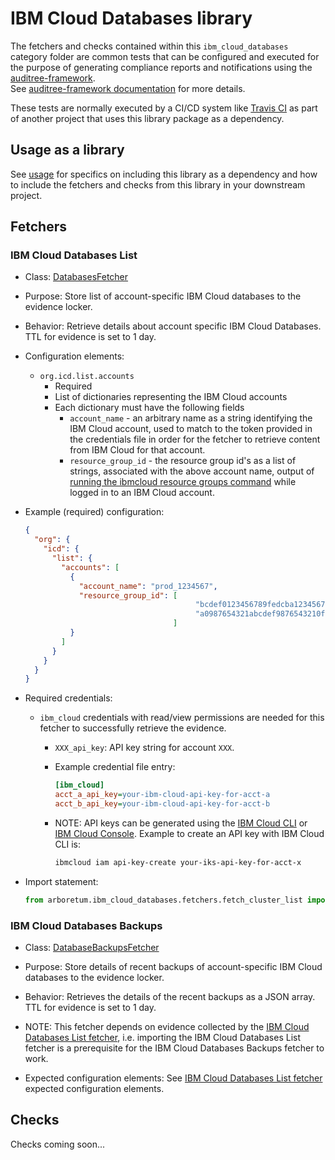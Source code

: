 # IBM Cloud Databases library

The fetchers and checks contained within this `ibm_cloud_databases` category folder are
common tests that can be configured and executed for the purpose of generating
compliance reports and notifications using the [auditree-framework][].  
See [auditree-framework documentation][] for more details.

These tests are normally executed by a CI/CD system like
[Travis CI](https://travis-ci.com/) as part of another project that uses this
library package as a dependency.

## Usage as a library

See [usage][] for specifics on including this library as a dependency and how
to include the fetchers and checks from this library in your downstream project.

## Fetchers

### IBM Cloud Databases List

* Class: [DatabasesFetcher][fetch-databases]
* Purpose: Store list of account-specific IBM Cloud databases to the evidence locker.
* Behavior: Retrieve details about account specific IBM Cloud Databases. TTL for evidence is set to 1 day.
* Configuration elements:
  * `org.icd.list.accounts`
    * Required
    * List of dictionaries representing the IBM Cloud accounts
    * Each dictionary must have the following fields
      * `account_name` - an arbitrary name as a string identifying the IBM Cloud account, used to match to the token provided in the
      credentials file in order for the fetcher to retrieve content from IBM Cloud for that account.
      * `resource_group_id` - the resource group id's as a list of strings, associated with the above account name, output of [running the ibmcloud resource groups command][ic-resource-groups] while logged in to an IBM Cloud account.

* Example (required) configuration:

  ```json
  {
    "org": {
      "icd": {
        "list": {
          "accounts": [
            {
              "account_name": "prod_1234567",
              "resource_group_id": [
                                        "bcdef0123456789fedcba1234567890a",
                                        "a0987654321abcdef9876543210fedcb",
                                   ]
            }
          ]
        }
      }
    }
  }
  ```

* Required credentials:
  * `ibm_cloud` credentials with read/view permissions are needed for this fetcher to successfully retrieve the evidence.
    * `XXX_api_key`: API key string for account `XXX`.
    * Example credential file entry:

      ```ini
      [ibm_cloud]
      acct_a_api_key=your-ibm-cloud-api-key-for-acct-a
      acct_b_api_key=your-ibm-cloud-api-key-for-acct-b
      ```

    * NOTE: API keys can be generated using the [IBM Cloud CLI][ic-api-key-create] or [IBM Cloud Console][ibm-cloud-gen-api-console]. Example to create an API key with IBM Cloud CLI is:

      ```sh
      ibmcloud iam api-key-create your-iks-api-key-for-acct-x
      ```

* Import statement:

   ```python
   from arboretum.ibm_cloud_databases.fetchers.fetch_cluster_list import DatabasesFetcher
   ```

### IBM Cloud Databases Backups

* Class: [DatabaseBackupsFetcher][fetch-backups]
* Purpose: Store details of recent backups of account-specific IBM Cloud databases to the evidence locker.
* Behavior: Retrieves the details of the recent backups as a JSON array. TTL for evidence is set to 1 day.
* NOTE: This fetcher depends on evidence collected by the [IBM Cloud Databases List fetcher](#ibm-cloud-databases-list), i.e. importing the IBM Cloud Databases List fetcher is a prerequisite for the IBM Cloud Databases Backups fetcher to work.

* Expected configuration elements: See [IBM Cloud Databases List fetcher](#ibm-cloud-databases-list) expected configuration elements.

## Checks

Checks coming soon...

[auditree-framework]: https://github.com/ComplianceAsCode/auditree-framework
[auditree-framework documentation]: https://complianceascode.github.io/auditree-framework/
[usage]: https://github.com/ComplianceAsCode/auditree-arboretum#usage
[ic-api-key-create]: https://cloud.ibm.com/docs/cli/reference/ibmcloud?topic=cloud-cli-ibmcloud_commands_iam#ibmcloud_iam_api_key_create
[fetch-databases]: https://github.com/ComplianceAsCode/auditree-arboretum/blob/main/arboretum/ibm_cloud_databases/fetchers/fetch_databases.py
[fetch-backups]: https://github.com/ComplianceAsCode/auditree-arboretum/blob/main/arboretum/ibm_cloud_databases/fetchers/fetch_backups.py
[ibm-cloud-api]: https://containers.cloud.ibm.com/
[ibm-cloud-gen-api-console]: https://cloud.ibm.com/docs/account?topic=account-userapikey#create_user_key
[ic-resource-groups]: https://cloud.ibm.com/docs/cli/reference/ibmcloud?topic=cloud-cli-ibmcloud_cli#global-option-output-examples